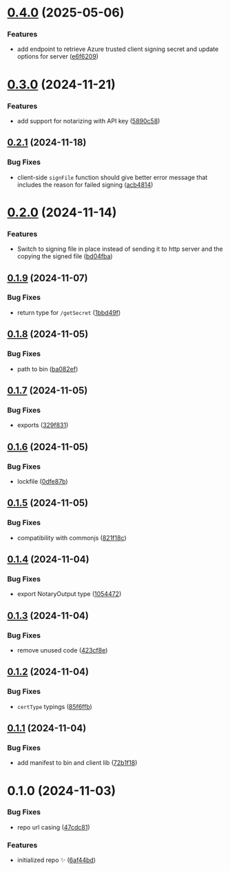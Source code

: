 # [0.4.0](https://github.com/ToDesktop/keyvault-gatekeeper/compare/0.3.0...0.4.0) (2025-05-06)

### Features

- add endpoint to retrieve Azure trusted client signing secret and update options for server ([e6f6209](https://github.com/ToDesktop/keyvault-gatekeeper/commit/e6f620969981364d147fd62dfd94ccb7afaac33c))

# [0.3.0](https://github.com/ToDesktop/keyvault-gatekeeper/compare/0.2.1...0.3.0) (2024-11-21)

### Features

- add support for notarizing with API key ([5890c58](https://github.com/ToDesktop/keyvault-gatekeeper/commit/5890c58168d7d5e95f761470988169f42c13c5f4))

## [0.2.1](https://github.com/ToDesktop/keyvault-gatekeeper/compare/0.2.0...0.2.1) (2024-11-18)

### Bug Fixes

- client-side `signFile` function should give better error message that includes the reason for failed signing ([acb4814](https://github.com/ToDesktop/keyvault-gatekeeper/commit/acb48140fd5eb0e900a5b0d533dc3321521df213))

# [0.2.0](https://github.com/ToDesktop/keyvault-gatekeeper/compare/0.1.9...0.2.0) (2024-11-14)

### Features

- Switch to signing file in place instead of sending it to http server and the copying the signed file ([bd04fba](https://github.com/ToDesktop/keyvault-gatekeeper/commit/bd04fbaac21858d3b82c2aeb5f46da2db7e2fd9b))

## [0.1.9](https://github.com/ToDesktop/keyvault-gatekeeper/compare/0.1.8...0.1.9) (2024-11-07)

### Bug Fixes

- return type for `/getSecret` ([1bbd49f](https://github.com/ToDesktop/keyvault-gatekeeper/commit/1bbd49f77b703083305f7c2314c18a5d03f2db81))

## [0.1.8](https://github.com/ToDesktop/keyvault-gatekeeper/compare/0.1.7...0.1.8) (2024-11-05)

### Bug Fixes

- path to bin ([ba082ef](https://github.com/ToDesktop/keyvault-gatekeeper/commit/ba082ef860cf5a34f6f6f9003107c84a5b88e7a5))

## [0.1.7](https://github.com/ToDesktop/keyvault-gatekeeper/compare/0.1.6...0.1.7) (2024-11-05)

### Bug Fixes

- exports ([329f831](https://github.com/ToDesktop/keyvault-gatekeeper/commit/329f831593647c7c3e4eff7657abb9ba5164b025))

## [0.1.6](https://github.com/ToDesktop/keyvault-gatekeeper/compare/0.1.5...0.1.6) (2024-11-05)

### Bug Fixes

- lockfile ([0dfe87b](https://github.com/ToDesktop/keyvault-gatekeeper/commit/0dfe87b5d66f66342edb4409c71e3d93262b8c69))

## [0.1.5](https://github.com/ToDesktop/keyvault-gatekeeper/compare/0.1.4...0.1.5) (2024-11-05)

### Bug Fixes

- compatibility with commonjs ([821f18c](https://github.com/ToDesktop/keyvault-gatekeeper/commit/821f18ceda94aadcf27beffa4fec03d7d7dddd59))

## [0.1.4](https://github.com/ToDesktop/keyvault-gatekeeper/compare/0.1.3...0.1.4) (2024-11-04)

### Bug Fixes

- export NotaryOutput type ([1054472](https://github.com/ToDesktop/keyvault-gatekeeper/commit/1054472e4bbe18bfcb66d978768279020fb5b877))

## [0.1.3](https://github.com/ToDesktop/keyvault-gatekeeper/compare/0.1.2...0.1.3) (2024-11-04)

### Bug Fixes

- remove unused code ([423cf8e](https://github.com/ToDesktop/keyvault-gatekeeper/commit/423cf8e1e9fe010b84bf84d47274d286c3a79a96))

## [0.1.2](https://github.com/ToDesktop/keyvault-gatekeeper/compare/0.1.1...0.1.2) (2024-11-04)

### Bug Fixes

- `certType` typings ([85f6ffb](https://github.com/ToDesktop/keyvault-gatekeeper/commit/85f6ffbed8f3e1a77c531954460a7c29ec6701b1))

## [0.1.1](https://github.com/ToDesktop/keyvault-gatekeeper/compare/0.1.0...0.1.1) (2024-11-04)

### Bug Fixes

- add manifest to bin and client lib ([72b1f18](https://github.com/ToDesktop/keyvault-gatekeeper/commit/72b1f18c4b0237a0c0e0ad0651c9e885a2ba842a))

# 0.1.0 (2024-11-03)

### Bug Fixes

- repo url casing ([47cdc81](https://github.com/ToDesktop/keyvault-gatekeeper/commit/47cdc81be75eb4e597543529a66930d089631032))

### Features

- initialized repo ✨ ([6af44bd](https://github.com/ToDesktop/keyvault-gatekeeper/commit/6af44bdab4b5dc952bb5dc076bfdf99017348140))
